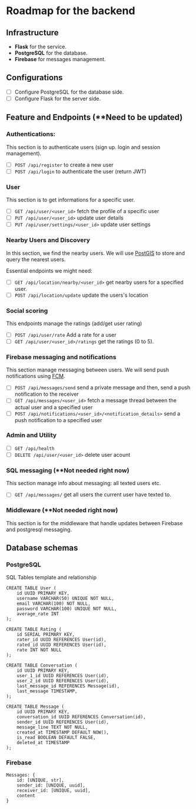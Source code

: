 # Roadmap for the backend
## Infrastructure
- **Flask** for the service.
- **PostgreSQL** for the database.
- **Firebase** for messages management.

## Configurations
- [ ] Configure PostgreSQL for the database side.
- [ ] Configure Flask for the server side.

## Feature and Endpoints (**Need to be updated)
### Authentications:
This section is to authenticate users (sign up. login and session management).
- [ ] `POST /api/register` to create a new user
- [ ] `POST /api/login` to authenticate the user (return JWT)

### User
This section is to get informations for a specific user.
- [ ] `GET /api/user/<user_id>` fetch the profile of a specific user
- [ ] `PUT /api/user/<user_id>` update user details
- [ ] `PUT /api/user/settings/<user_id>` update user settings

### Nearby Users and Discovery
In this section, we find the nearby users. We will use [PostGIS](https://postgis.net/) to store and query the nearest users.

Essential endpoints we might need:
- [ ] `GET /api/location/nearby/<user_id>` get nearby users for a specified user.
- [ ] `POST /api/location/update` update the users's location

### Social scoring
This endpoints manage the ratings (add/get user rating)
- [ ] `POST /api/user/rate` Add a rate for a user
- [ ] `GET /api/user/<user_id>/ratings` get the ratings (0 to 5).

### Firebase messaging and notifications
This section manage messaging between users. We will send push notifications using [FCM](https://firebase.google.com/docs/cloud-messaging).
- [ ] `POST /api/messages/send` send a private message and then, send a push notification to the receiver
- [ ] `GET /api/messages/<user_id>` fetch a message thread between the actual user and a specified user
- [ ] `POST /api/notifications/<user_id>/<notification_details>` send a push notification to a specified user

### Admin and Utility
- [ ] `GET /api/health`
- [ ] `DELETE /api/user/<user_id>` delete user acount

### SQL messaging (**Not needed right now)
This section manage info about messaging: all texted users etc.
- [ ] `GET /api/messages/` get all users the current user have texted to.

### Middleware (**Not needed right now)
This section is for the middleware that handle updates between Firebase and postgresql messaging.

## Database schemas
### PostgreSQL
SQL Tables template and relationship
```
CREATE TABLE User (
    id UUID PRIMARY KEY,
    username VARCHAR(50) UNIQUE NOT NULL,
    email VARCHAR(100) NOT NULL,
    password VARCHAR(100) UNIQUE NOT NULL,
    average_rate INT
);

CREATE TABLE Rating (
    id SERIAL PRIMARY KEY,
    rater_id UUID REFERENCES User(id),
    rated_id UUID REFERENCES User(id),
    rate INT NOT NULL
);

CREATE TABLE Conversation (
    id UUID PRIMARY KEY,
    user_1_id UUID REFERENCES User(id),
    user_2_id UUID REFERENCES User(id),
    last_message_id REFERENCES Message(id),
    last_message TIMESTAMP,
);

CREATE TABLE Message (
    id UUID PRIMARY KEY,
    conversation_id UUID REFERENCES Conversation(id),
    sender_id UUID REFERENCES User(id),
    message_line TEXT NOT NULL,
    created_at TIMESTAMP DEFAULT NOW(),
    is_read BOOLEAN DEFAULT FALSE,
    deleted_at TIMESTAMP
);

```


### Firebase

```
Messages: {
    id: [UNIQUE, str],
    sender_id: [UNIQUE, uuid],
    receiver_id: [UNIQUE, uuid],
    content
}
```